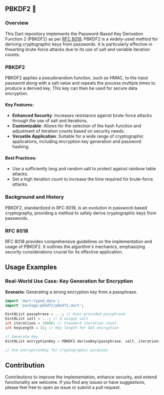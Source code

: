 ## PBKDF2 🔑

### Overview

This Dart repository implements the Password-Based Key Derivation Function 2 (PBKDF2) as per [RFC 8018](https://www.rfc-editor.org/rfc/rfc8018). PBKDF2 is a widely-used method for deriving cryptographic keys from passwords. It is particularly effective in thwarting brute-force attacks due to its use of salt and variable iteration counts.

### PBKDF2

PBKDF2 applies a pseudorandom function, such as HMAC, to the input password along with a salt value and repeats the process multiple times to produce a derived key. This key can then be used for secure data encryption.

#### Key Features:
- **Enhanced Security**: Increases resistance against brute-force attacks through the use of salt and iterations.
- **Customizable**: Allows for the selection of the hash function and adjustment of iteration counts based on security needs.
- **Versatile Application**: Suitable for a wide range of cryptographic applications, including encryption key generation and password hashing.

#### Best Practices:
- Use a sufficiently long and random salt to protect against rainbow table attacks.
- Set a high iteration count to increase the time required for brute-force attacks.

### Background and History

PBKDF2, standardized in RFC 8018, is an evolution in password-based cryptography, providing a method to safely derive cryptographic keys from passwords.

### RFC 8018

RFC 8018 provides comprehensive guidelines on the implementation and usage of PBKDF2. It outlines the algorithm's mechanics, emphasizing security considerations crucial for its effective application.

## Usage Examples

### Real-World Use Case: Key Generation for Encryption

**Scenario**: Generating a strong encryption key from a passphrase.

```dart
import 'dart:typed_data';
import 'package:pbkdf2/pbkdf2.dart';

Uint8List passphrase = ...; // User-provided passphrase
Uint8List salt = ...; // A unique salt
int iterations = 10000; // Standard iteration count
int keyLength = 32; // Key length for AES encryption

// Generate key
Uint8List encryptionKey = PBKDF2.deriveKey(passphrase, salt, iterations, keyLength);

// Use encryptionKey for cryptographic purposes
```

## Contribution

Contributions to improve the implementation, enhance security, and extend functionality are welcome. If you find any issues or have suggestions, please feel free to open an issue or submit a pull request.

